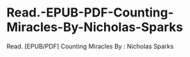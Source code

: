 # Read.-EPUB-PDF-Counting-Miracles-By-Nicholas-Sparks
Read. [EPUB/PDF] Counting Miracles By : Nicholas Sparks
